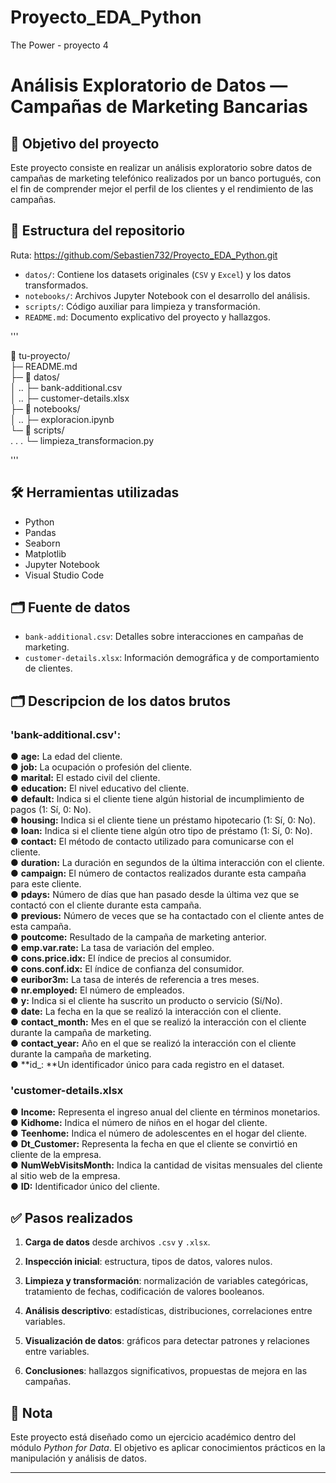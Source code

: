 # Proyecto_EDA_Python
The Power - proyecto 4 




# Análisis Exploratorio de Datos — Campañas de Marketing Bancarias

## 🎯 Objetivo del proyecto
Este proyecto consiste en realizar un análisis exploratorio sobre datos de campañas de marketing telefónico realizados por un banco portugués, con el fin de comprender mejor el perfil de los clientes y el rendimiento de las campañas.


## 📁 Estructura del repositorio
Ruta: https://github.com/Sebastien732/Proyecto_EDA_Python.git
- `datos/`: Contiene los datasets originales (`CSV` y `Excel`) y los datos transformados.
- `notebooks/`: Archivos Jupyter Notebook con el desarrollo del análisis.
- `scripts/`: Código auxiliar para limpieza y transformación.
- `README.md`: Documento explicativo del proyecto y hallazgos.

'''


📁 tu-proyecto/  
├─ README.md  
├─ 📁 datos/  
│ .. ├─ bank-additional.csv  
│ .. ├─ customer-details.xlsx  
├─ 📁 notebooks/  
│ .. ├─ exploracion.ipynb  
└─ 📁 scripts/  
. . . └─ limpieza_transformacion.py  



'''

## 🛠 Herramientas utilizadas
- Python
- Pandas
- Seaborn
- Matplotlib
- Jupyter Notebook
- Visual Studio Code

## 🗂 Fuente de datos
- `bank-additional.csv`: Detalles sobre interacciones en campañas de marketing.
- `customer-details.xlsx`: Información demográfica y de comportamiento de clientes.

## 🗂 Descripcion de los datos brutos

### 'bank-additional.csv':  
●	**age:** La edad del cliente.  
●	**job:** La ocupación o profesión del cliente.  
●	**marital:** El estado civil del cliente.  
●	**education:** El nivel educativo del cliente.  
●	**default:** Indica si el cliente tiene algún historial de incumplimiento de pagos (1: Sí, 0: No).  
●	**housing:** Indica si el cliente tiene un préstamo hipotecario (1: Sí, 0: No).  
●	**loan:** Indica si el cliente tiene algún otro tipo de préstamo (1: Sí, 0: No).  
●	**contact:** El método de contacto utilizado para comunicarse con el cliente.  
●	**duration:** La duración en segundos de la última interacción con el cliente.  
●	**campaign:** El número de contactos realizados durante esta campaña para este cliente.  
●	**pdays:** Número de días que han pasado desde la última vez que se contactó con el cliente durante esta campaña.  
●	**previous:** Número de veces que se ha contactado con el cliente antes de esta campaña.  
●	**poutcome:** Resultado de la campaña de marketing anterior.  
●	**emp.var.rate:** La tasa de variación del empleo.  
●	**cons.price.idx:** El índice de precios al consumidor.  
●	**cons.conf.idx:** El índice de confianza del consumidor.  
●	**euribor3m:** La tasa de interés de referencia a tres meses.  
●	**nr.employed:** El número de empleados.  
●	**y:** Indica si el cliente ha suscrito un producto o servicio (Sí/No).  
●	**date:** La fecha en la que se realizó la interacción con el cliente.  
●	**contact_month:** Mes en el que se realizó la interacción con el cliente durante la campaña de marketing.  
●	**contact_year:** Año en el que se realizó la interacción con el cliente durante la campaña de marketing.  
●	**id_: **Un identificador único para cada registro en el dataset.  

### 'customer-details.xlsx  
 
●	**Income:** Representa el ingreso anual del cliente en términos monetarios.  
●	**Kidhome:** Indica el número de niños en el hogar del cliente.  
●	**Teenhome:** Indica el número de adolescentes en el hogar del cliente.  
●	**Dt_Customer:** Representa la fecha en que el cliente se convirtió en cliente de la empresa.  
●	**NumWebVisitsMonth:** Indica la cantidad de visitas mensuales del cliente al sitio web de la empresa.  
●	**ID:** Identificador único del cliente.  


## ✅ Pasos realizados
1. **Carga de datos** desde archivos `.csv` y `.xlsx`.

2. **Inspección inicial**: estructura, tipos de datos, valores nulos.





3. **Limpieza y transformación**: normalización de variables categóricas, tratamiento de fechas, codificación de valores booleanos.




4. **Análisis descriptivo**: estadísticas, distribuciones, correlaciones entre variables.




5. **Visualización de datos**: gráficos para detectar patrones y relaciones entre variables.




6. **Conclusiones**: hallazgos significativos, propuestas de mejora en las campañas.







## 📌 Nota
Este proyecto está diseñado como un ejercicio académico dentro del módulo *Python for Data*. El objetivo es aplicar conocimientos prácticos en la manipulación y análisis de datos.

---
